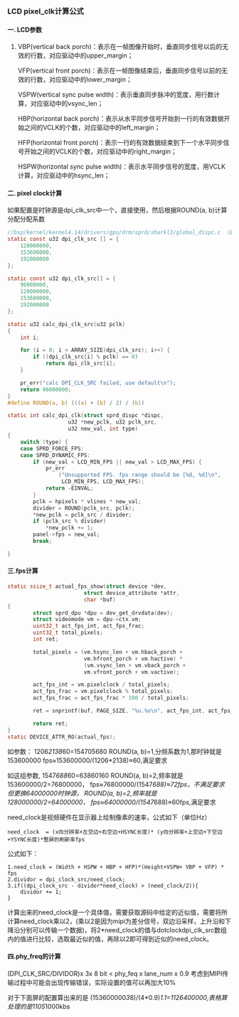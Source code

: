 ### LCD  pixel_clk计算公式

#### 一.   LCD参数

1. VBP(vertical back porch)：表示在一帧图像开始时，垂直同步信号以后的无效的行数，对应驱动中的upper_margin；

   VFP(vertical front porch)：表示在一帧图像结束后，垂直同步信号以前的无效的行数，对应驱动中的lower_margin；

   VSPW(vertical sync pulse width)：表示垂直同步脉冲的宽度，用行数计算，对应驱动中的vsync_len；

   HBP(horizontal back porch)：表示从水平同步信号开始到一行的有效数据开始之间的VCLK的个数，对应驱动中的left_margin；

   HFP(horizontal front porch)：表示一行的有效数据结束到下一个水平同步信号开始之间的VCLK的个数，对应驱动中的right_margin；

   HSPW(horizontal sync pulse width)：表示水平同步信号的宽度，用VCLK计算，对应驱动中的hsync_len；
   

#### 二.  pixel clock计算

如果配置是时钟源是dpi_clk_src中一个，直接使用，然后根据ROUND(a, b)计算分配分配系数

```c
//bsp/kernel/kernel4.14/drivers/gpu/drm/sprd/sharkl3/global_dispc.c （展讯9863A平台）
static const u32 dpi_clk_src [] = {
	128000000,
	153600000,
	192000000
};
```

```c
static const u32 dpi_clk_src[] = {
	96000000,
	128000000,
	153600000,
	192000000
};

static u32 calc_dpi_clk_src(u32 pclk)
{
	int i;

	for (i = 0; i < ARRAY_SIZE(dpi_clk_src); i++) {
		if ((dpi_clk_src[i] % pclk) == 0)
			return dpi_clk_src[i];
	}

	pr_err("calc DPI_CLK_SRC failed, use default\n");
	return 96000000;
}
#define ROUND(a, b) (((a) + (b) / 2) / (b))  

static int calc_dpi_clk(struct sprd_dispc *dispc,
			       u32 *new_pclk, u32 pclk_src,
			       u32 new_val, int type)
{
	switch (type) {
	case SPRD_FORCE_FPS:
	case SPRD_DYNAMIC_FPS:
		if (new_val < LCD_MIN_FPS || new_val > LCD_MAX_FPS) {
			pr_err
			    ("Unsupported FPS. fps range should be [%d, %d]\n",
			     LCD_MIN_FPS, LCD_MAX_FPS);
			return -EINVAL;
		}
		pclk = hpixels * vlines * new_val;
		divider = ROUND(pclk_src, pclk);
		*new_pclk = pclk_src / divider;
		if (pclk_src % divider)
			*new_pclk += 1;
		panel->fps = new_val;
		break;

}
```



#### 三.fps计算

```c
static ssize_t actual_fps_show(struct device *dev,
                        struct device_attribute *attr,
                        char *buf)
{
        struct sprd_dpu *dpu = dev_get_drvdata(dev);
        struct videomode vm = dpu->ctx.vm;
        uint32_t act_fps_int, act_fps_frac;
        uint32_t total_pixels;
        int ret;

        total_pixels = (vm.hsync_len + vm.hback_porch +
                        vm.hfront_porch + vm.hactive) *
                        (vm.vsync_len + vm.vback_porch +
                        vm.vfront_porch + vm.vactive);

        act_fps_int = vm.pixelclock / total_pixels;
        act_fps_frac = vm.pixelclock % total_pixels;
        act_fps_frac = act_fps_frac * 100 / total_pixels;

        ret = snprintf(buf, PAGE_SIZE, "%u.%u\n", act_fps_int, act_fps_frac);

        return ret;
}
static DEVICE_ATTR_RO(actual_fps);
```

如参数：
1206*2138*60=154705680
ROUND(a, b)=1,分频系数为1,那时钟就是153600000
fps≈153600000/(1206*2138)≈60,满足要求

如这组参数,
1547*688*60=63860160
ROUND(a, b)=2,频率就是153600000/2=76800000，
fps≈76800000/(1547*688)≈72fps，不满足要求
但更换64000000时钟源，
ROUND(a, b)=2,频率就是128000000/2=64000000，
fps≈64000000/(1547*688)≈60fps,满足要求

   need_clock是视频硬件在显示器上绘制像素的速率，公式如下（单位Hz）

```
need_clock  = (x向分辨率+左空边+右空边+HSYNC长度)* (y向分辨率+上空边+下空边+YSYNC长度)*整屏的刷新率fps
```

公式如下：

```
1.need_clock = (Width + HSPW + HBP + HFP)*(Height+VSPW+ VBP + VFP) * fps
2.dividor = dpi_clock_src/need_clock;
3.if((dpi_clock_src - dividor*need_clock) > (need_clock/2)){
    dividor += 1;
}
```

计算出来的need_clock是一个具体值，需要获取源码中给定的近似值，需要将所计算need_clock乘以2，(乘以2是因为mipi为差分信号，双边沿采样，上升沿和下降沿分别可以传输一个数据)，将2*need_clock的值与dotclockdpi_clk_src数组内的值进行比较，选取最近似的值，再除以2即可得到近似的need_clock。

#### 四.phy_freq的计算

(DPI_CLK_SRC/DIVIDOR)x 3x 8 bit < phy_feq x lane_num x 0.9
考虑到MIPI传输过程中可能会出现传输错误，实际设置的值可以再加大10%

对于下面屏的配置算出来的是
(153600000*3*8)/(4*0.9)*1.1=1126400000,表格算处理的是1105*1000kbs

